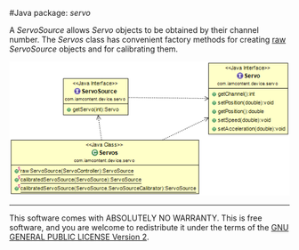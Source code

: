 #Java package: _servo_

A _ServoSource_ allows _Servo_ objects to be obtained by their channel number. The _Servos_ class has convenient factory methods for creating [raw](com.iamcontent.device.servo.raw.md) _ServoSource_ objects and for calibrating them.

![Class Diagram](../uml/com.iamcontent.device.servo.png)

---

This software comes with ABSOLUTELY NO WARRANTY. This is free software, and you are welcome to redistribute it
under the terms of the [GNU GENERAL PUBLIC LICENSE Version 2](https://www.gnu.org/licenses/gpl-2.0.html).
